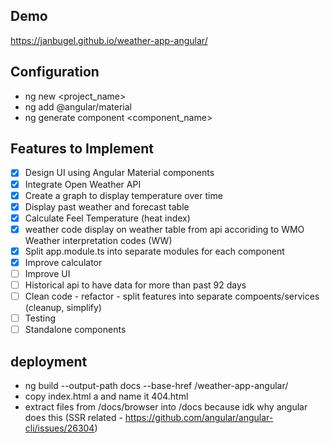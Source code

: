## Demo

https://janbugel.github.io/weather-app-angular/

## Configuration 

- ng new <project_name>
- ng add @angular/material
- ng generate component <component_name>

## Features to Implement

- [x] Design UI using Angular Material components
- [x] Integrate Open Weather API
- [x] Create a graph to display temperature over time
- [x] Display past weather and forecast table
- [x] Calculate Feel Temperature (heat index)
- [x] weather code display on weather table from api accoriding to WMO Weather interpretation codes (WW) 
- [x] Split app.module.ts into separate modules for each component
- [x] Improve calculator
- [ ] Improve UI
- [ ] Historical api to have data for more than past 92 days
- [ ] Clean code - refactor - split features into separate compoents/services (cleanup, simplify)
- [ ] Testing
- [ ] Standalone components 

## deployment

- ng build --output-path docs --base-href /weather-app-angular/
- copy index.html a and name it 404.html
- extract files from /docs/browser into /docs because idk why angular does this (SSR related - https://github.com/angular/angular-cli/issues/26304) 

